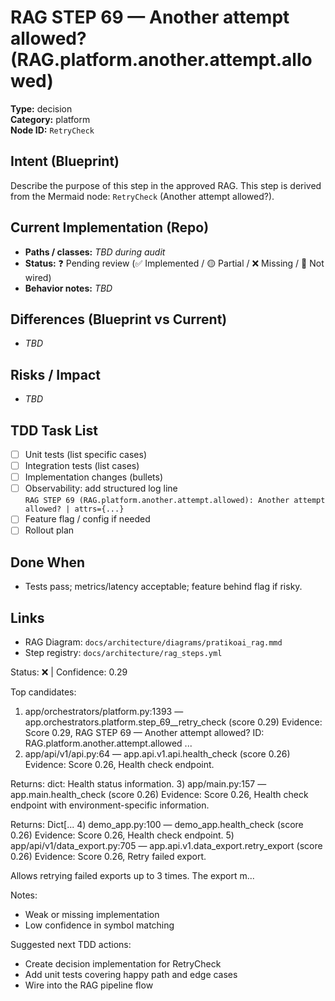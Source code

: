 # RAG STEP 69 — Another attempt allowed? (RAG.platform.another.attempt.allowed)

**Type:** decision  
**Category:** platform  
**Node ID:** `RetryCheck`

## Intent (Blueprint)
Describe the purpose of this step in the approved RAG. This step is derived from the Mermaid node: `RetryCheck` (Another attempt allowed?).

## Current Implementation (Repo)
- **Paths / classes:** _TBD during audit_
- **Status:** ❓ Pending review (✅ Implemented / 🟡 Partial / ❌ Missing / 🔌 Not wired)
- **Behavior notes:** _TBD_

## Differences (Blueprint vs Current)
- _TBD_

## Risks / Impact
- _TBD_

## TDD Task List
- [ ] Unit tests (list specific cases)
- [ ] Integration tests (list cases)
- [ ] Implementation changes (bullets)
- [ ] Observability: add structured log line  
  `RAG STEP 69 (RAG.platform.another.attempt.allowed): Another attempt allowed? | attrs={...}`
- [ ] Feature flag / config if needed
- [ ] Rollout plan

## Done When
- Tests pass; metrics/latency acceptable; feature behind flag if risky.

## Links
- RAG Diagram: `docs/architecture/diagrams/pratikoai_rag.mmd`
- Step registry: `docs/architecture/rag_steps.yml`


<!-- AUTO-AUDIT:BEGIN -->
Status: ❌  |  Confidence: 0.29

Top candidates:
1) app/orchestrators/platform.py:1393 — app.orchestrators.platform.step_69__retry_check (score 0.29)
   Evidence: Score 0.29, RAG STEP 69 — Another attempt allowed?
ID: RAG.platform.another.attempt.allowed
...
2) app/api/v1/api.py:64 — app.api.v1.api.health_check (score 0.26)
   Evidence: Score 0.26, Health check endpoint.

Returns:
    dict: Health status information.
3) app/main.py:157 — app.main.health_check (score 0.26)
   Evidence: Score 0.26, Health check endpoint with environment-specific information.

Returns:
    Dict[...
4) demo_app.py:100 — demo_app.health_check (score 0.26)
   Evidence: Score 0.26, Health check endpoint.
5) app/api/v1/data_export.py:705 — app.api.v1.data_export.retry_export (score 0.26)
   Evidence: Score 0.26, Retry failed export.

Allows retrying failed exports up to 3 times. The export m...

Notes:
- Weak or missing implementation
- Low confidence in symbol matching

Suggested next TDD actions:
- Create decision implementation for RetryCheck
- Add unit tests covering happy path and edge cases
- Wire into the RAG pipeline flow
<!-- AUTO-AUDIT:END -->